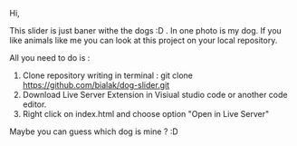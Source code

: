 Hi,

This slider is just baner withe the dogs :D . In one photo is my dog. If you like animals like me you can look at this project on your local repository.

All you need to do is : 
1. Clone repository writing in terminal : git clone https://github.com/bialak/dog-slider.git
2. Download Live Server Extension in Visiual studio code or another code editor.
3. Right click on index.html and choose option "Open in Live Server"

Maybe you can guess which dog is mine ? :D
